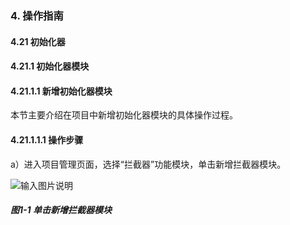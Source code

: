 ### 4. 操作指南

#### 4.21 初始化器

#### 4.21.1 初始化器模块

#### 4.21.1.1 新增初始化器模块

本节主要介绍在项目中新增初始化器模块的具体操作过程。

#### 4.21.1.1.1 操作步骤

a）进入项目管理页面，选择“拦截器”功能模块，单击新增拦截器模块。

![输入图片说明](../../../../../images/SoFlu%EF%BC%88%E5%90%8E%E7%AB%AF%EF%BC%89%E5%BC%80%E5%8F%91%E5%B9%B3%E5%8F%B0/1.%20%E6%9C%80%E6%96%B0%E7%89%88%E6%9C%AC%20-%20%E6%9B%B4%E6%96%B0%E6%97%A5%E6%9C%9F%20-%202022.10.08/4.%20%E6%93%8D%E4%BD%9C%E6%8C%87%E5%8D%97/21.%20%E5%88%9D%E5%A7%8B%E5%8C%96%E5%99%A8/1.%20%E5%88%9D%E5%A7%8B%E5%8C%96%E5%99%A8%E6%A8%A1%E5%9D%97/image.png)

##### 图1-1 单击新增拦截器模块
